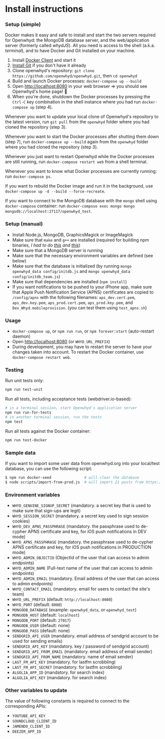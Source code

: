 # Install instructions

### Setup (simple)

Docker makes it easy and safe to install and start the two servers required for Openwhyd: the MongoDB database server, and the web/application server (formerly called _whydJS_). All you need is access to the shell (a.k.a. _terminal_), and to have Docker and Git installed on your machine.

1. Install [Docker Client](https://www.docker.com/community-edition) and start it
2. [Install Git](https://www.atlassian.com/git/tutorials/install-git) if you don't have it already
3. Clone openwhyd's repository: `git clone https://github.com/openwhyd/openwhyd.git`, then `cd openwhyd`
4. Build and launch Docker processes: `docker-compose up --build`
5. Open [http://localhost:8080](http://localhost:8080) in your web browser => you should see Openwhyd's home page! 🎉
6. When you're done, shutdown the Docker processes by pressing the `Ctrl-C` key combination in the shell instance where you had run `docker-compose up` (step 4).

Whenever you want to update your local clone of Openwhyd's repository to the latest version, run `git pull` from the `openwhyd` folder where you had cloned the repository (step 3).

Whenever you want to start the Docker processes after shutting them down (step 7), run `docker-compose up --build` again from the `openwhyd` folder where you had cloned the repository (step 3).

Whenever you just want to restart Openwhyd while the Docker processes are still running, run `docker-compose restart web` from a shell terminal.

Whenever you want to know what Docker processes are currently running: run `docker-compose ps`.

If you want to rebuild the Docker image and run it in the background, use `docker-compose up -d --build --force-recreate`.

If you want to connect to the MongoDB database with the `mongo` shell using `docker-compose` container: run `docker-compose exec mongo mongo mongodb://localhost:27117/openwhyd_test`.

### Setup (manual)

- Install Node.js, MongoDB, GraphicsMagick or ImageMagick
- Make sure that `make` and `g++` are installed (required for building npm binaries, _I had to do [this](https://github.com/fedwiki/wiki/issues/46) and [this](https://www.digitalocean.com/community/questions/node-gyp-rebuild-fails-on-install)_)
- Make sure that a MongoDB server is running
- Make sure that the necessary environment variables are defined (see below)
- Make sure that the database is initialized (by running `mongo openwhyd_data config/initdb.js` and `mongo openwhyd_data config/initdb_team.js`)
- Make sure that dependencies are installed (`npm install`)
- If you want notifications to be pushed to your iPhone app, make sure that Apple Push Notification Service (APNS) certificates are copied to `/config/apns` with the following filenames: `aps_dev.cert.pem`, `aps_dev.key.pem`, `aps_prod.cert.pem`, `aps_prod.key.pem`, and `Dev_Whyd.mobileprovision`. (you can test them using `test_apns.sh`)

### Usage

- `docker-compose up`, or `npm run run`, or `npm forever:start` (auto-restart daemon)
- Open [http://localhost:8080](http://localhost:8080) (or `WHYD_URL_PREFIX`)
- During development, you may have to restart the server to have your changes taken into account. To restart the Docker container, use `docker-compose restart web`.

### Testing

Run unit tests only:

```bash
npm run test-unit
```

Run all tests, including acceptance tests (webdriver.io-based):

```bash
# in a terminal session, start Openwhyd's application server
npm run run-for-tests
# in another terminal session, run the tests
npm test
```

Run all tests against the Docker container:

```bash
npm run test-docker
```

### Sample data

If you want to import some user data from openwhyd.org into your local/test database, you can use the following script:

```sh
$ npm run docker-seed               # will clear the database
$ node scripts/import-from-prod.js  # will import 21 posts from https://openwhyd.org/adrien
```

### Environment variables

- `WHYD_GENUINE_SIGNUP_SECRET` (mandatory. a secret key that is used to make sure that sign-ups are legit)
- `WHYD_SESSION_SECRET` (mandatory. a secret key used to sign session cookies)
- `WHYD_DEV_APNS_PASSPHRASE` (mandatory. the passphrase used to de-cypher APNS certificate and key, for iOS push notifications in DEV mode)
- `WHYD_APNS_PASSPHRASE` (mandatory. the passphrase used to de-cypher APNS certificate and key, for iOS push notifications in PRODUCTION mode)
- `WHYD_ADMIN_OBJECTID` (ObjectId of the user that can access to admin endpoints)
- `WHYD_ADMIN_NAME` (Full-text name of the user that can access to admin endpoints)
- `WHYD_ADMIN_EMAIL` (mandatory. Email address of the user that can access to admin endpoints)
- `WHYD_CONTACT_EMAIL` (mandatory. email for users to contact the site's team)
- `WHYD_URL_PREFIX` (default: `http://localhost:8080`)
- `WHYD_PORT` (default: `8080`)
- `MONGODB_DATABASE` (example: `openwhyd_data`, or `openwhyd_test`)
- `MONGODB_HOST` (default: `localhost`)
- `MONGODB_PORT` (default: `27017`)
- `MONGODB_USER` (default: none)
- `MONGODB_PASS` (default: none)
- `SENDGRID_API_USER` (mandatory. email address of sendgrid account to be used for sending emails)
- `SENDGRID_API_KEY` (mandatory. key / password of sendgrid account)
- `SENDGRID_API_FROM_EMAIL` (mandatory. email address of email sender)
- `SENDGRID_API_FROM_NAME` (mandatory. name of email sender)
- `LAST_FM_API_KEY` (mandatory. for lastfm scrobbling)
- `LAST_FM_API_SECRET` (mandatory. for lastfm scrobbling)
- `ALGOLIA_APP_ID` (mandatory. for search index)
- `ALGOLIA_API_KEY` (mandatory. for search index)

### Other variables to update

The value of following constants is required to connect to the corresponding APIs:

- `YOUTUBE_API_KEY`
- `SOUNDCLOUD_CLIENT_ID`
- `JAMENDO_CLIENT_ID`
- `DEEZER_APP_ID`

